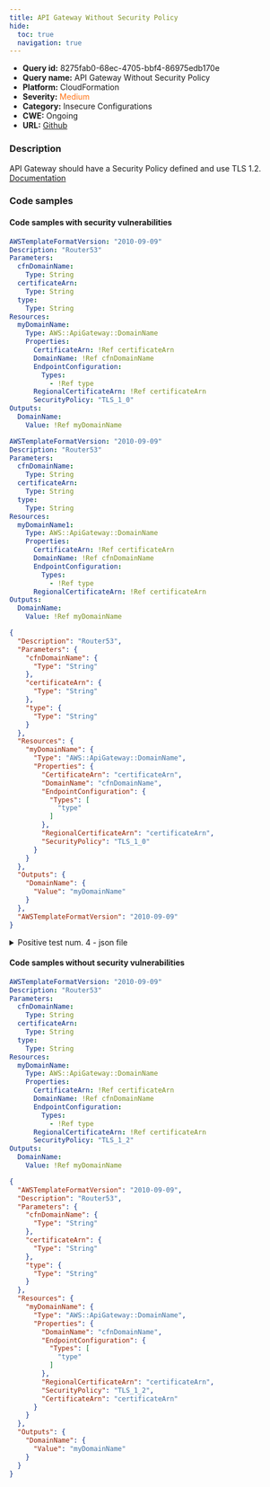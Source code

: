 ```yaml
---
title: API Gateway Without Security Policy
hide:
  toc: true
  navigation: true
---
```


<style>
  .highlight .hll {
    background-color: #ff171742;
  }
  .md-content {
    max-width: 1100px;
    margin: 0 auto;
  }
</style>

-   **Query id:** 8275fab0-68ec-4705-bbf4-86975edb170e
-   **Query name:** API Gateway Without Security Policy
-   **Platform:** CloudFormation
-   **Severity:** <span style="color:#ff7213">Medium</span>
-   **Category:** Insecure Configurations
-   **CWE:** Ongoing
-   **URL:** [Github](https://github.com/Checkmarx/kics/tree/master/assets/queries/cloudFormation/aws/api_gateway_without_security_policy)

### Description
API Gateway should have a Security Policy defined and use TLS 1.2.<br>
[Documentation](https://docs.aws.amazon.com/AWSCloudFormation/latest/UserGuide/aws-resource-apigateway-domainname.html#cfn-apigateway-domainname-securitypolicy)

### Code samples
#### Code samples with security vulnerabilities
```yaml title="Positive test num. 1 - yaml file" hl_lines="20"
AWSTemplateFormatVersion: "2010-09-09"
Description: "Router53"
Parameters:
  cfnDomainName:
    Type: String
  certificateArn:
    Type: String
  type:
    Type: String
Resources:
  myDomainName:
    Type: AWS::ApiGateway::DomainName
    Properties:
      CertificateArn: !Ref certificateArn
      DomainName: !Ref cfnDomainName
      EndpointConfiguration:
        Types:
          - !Ref type
      RegionalCertificateArn: !Ref certificateArn
      SecurityPolicy: "TLS_1_0"
Outputs:
  DomainName:
    Value: !Ref myDomainName


```
```yaml title="Positive test num. 2 - yaml file" hl_lines="13"
AWSTemplateFormatVersion: "2010-09-09"
Description: "Router53"
Parameters:
  cfnDomainName:
    Type: String
  certificateArn:
    Type: String
  type:
    Type: String
Resources:
  myDomainName1:
    Type: AWS::ApiGateway::DomainName
    Properties:
      CertificateArn: !Ref certificateArn
      DomainName: !Ref cfnDomainName
      EndpointConfiguration:
        Types:
          - !Ref type
      RegionalCertificateArn: !Ref certificateArn
Outputs:
  DomainName:
    Value: !Ref myDomainName

```
```json title="Positive test num. 3 - json file" hl_lines="26"
{
  "Description": "Router53",
  "Parameters": {
    "cfnDomainName": {
      "Type": "String"
    },
    "certificateArn": {
      "Type": "String"
    },
    "type": {
      "Type": "String"
    }
  },
  "Resources": {
    "myDomainName": {
      "Type": "AWS::ApiGateway::DomainName",
      "Properties": {
        "CertificateArn": "certificateArn",
        "DomainName": "cfnDomainName",
        "EndpointConfiguration": {
          "Types": [
            "type"
          ]
        },
        "RegionalCertificateArn": "certificateArn",
        "SecurityPolicy": "TLS_1_0"
      }
    }
  },
  "Outputs": {
    "DomainName": {
      "Value": "myDomainName"
    }
  },
  "AWSTemplateFormatVersion": "2010-09-09"
}

```
<details><summary>Positive test num. 4 - json file</summary>

```json hl_lines="15"
{
  "Parameters": {
    "type": {
      "Type": "String"
    },
    "cfnDomainName": {
      "Type": "String"
    },
    "certificateArn": {
      "Type": "String"
    }
  },
  "Resources": {
    "myDomainName1": {
      "Properties": {
        "DomainName": "cfnDomainName",
        "EndpointConfiguration": {
          "Types": [
            "type"
          ]
        },
        "RegionalCertificateArn": "certificateArn",
        "CertificateArn": "certificateArn"
      },
      "Type": "AWS::ApiGateway::DomainName"
    }
  },
  "Outputs": {
    "DomainName": {
      "Value": "myDomainName"
    }
  },
  "AWSTemplateFormatVersion": "2010-09-09",
  "Description": "Router53"
}

```
</details>


#### Code samples without security vulnerabilities
```yaml title="Negative test num. 1 - yaml file"
AWSTemplateFormatVersion: "2010-09-09"
Description: "Router53"
Parameters:
  cfnDomainName:
    Type: String
  certificateArn:
    Type: String
  type:
    Type: String
Resources:
  myDomainName:
    Type: AWS::ApiGateway::DomainName
    Properties:
      CertificateArn: !Ref certificateArn
      DomainName: !Ref cfnDomainName
      EndpointConfiguration:
        Types:
          - !Ref type
      RegionalCertificateArn: !Ref certificateArn
      SecurityPolicy: "TLS_1_2"
Outputs:
  DomainName:
    Value: !Ref myDomainName

```
```json title="Negative test num. 2 - json file"
{
  "AWSTemplateFormatVersion": "2010-09-09",
  "Description": "Router53",
  "Parameters": {
    "cfnDomainName": {
      "Type": "String"
    },
    "certificateArn": {
      "Type": "String"
    },
    "type": {
      "Type": "String"
    }
  },
  "Resources": {
    "myDomainName": {
      "Type": "AWS::ApiGateway::DomainName",
      "Properties": {
        "DomainName": "cfnDomainName",
        "EndpointConfiguration": {
          "Types": [
            "type"
          ]
        },
        "RegionalCertificateArn": "certificateArn",
        "SecurityPolicy": "TLS_1_2",
        "CertificateArn": "certificateArn"
      }
    }
  },
  "Outputs": {
    "DomainName": {
      "Value": "myDomainName"
    }
  }
}

```
